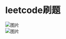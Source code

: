 # leetcode刷题  
![图片](https://user-images.githubusercontent.com/58380133/158201731-6a81bd62-071b-414b-a405-a59da3e03b31.png)  
![图片](https://user-images.githubusercontent.com/58380133/158201968-d8a20b7a-5510-4b2d-af5d-f791c598a3be.png)
